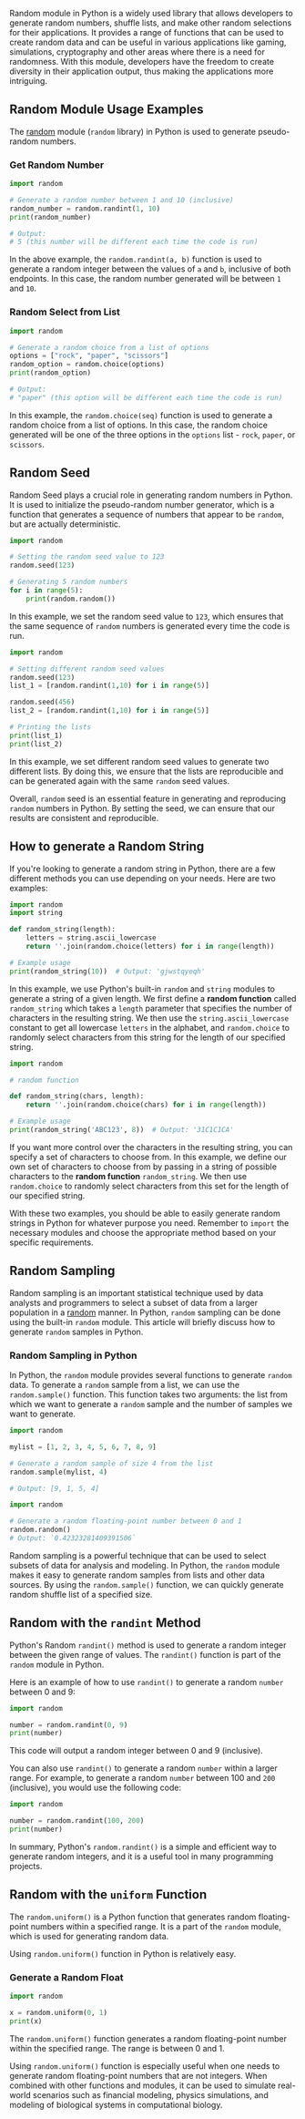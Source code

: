 Random module in Python is a widely used library that allows developers to generate random numbers, shuffle lists, and make other random selections for their applications. It provides a range of functions that can be used to create random data and can be useful in various applications like gaming, simulations, cryptography and other areas where there is a need for randomness. With this module, developers have the freedom to create diversity in their application output, thus making the applications more intriguing.

## Random Module Usage Examples  

The [random](https://docs.python.org/3/library/random.html) module (`random` library) in Python is used to generate pseudo-random numbers. 

### Get Random Number

```python
import random

# Generate a random number between 1 and 10 (inclusive)
random_number = random.randint(1, 10)
print(random_number)

# Output:
# 5 (this number will be different each time the code is run)
```

In the above example, the `random.randint(a, b)` function is used to generate a random integer between the values of `a` and `b`, inclusive of both endpoints. In this case, the random number generated will be between `1` and `10`.

### Random Select from List

```python
import random

# Generate a random choice from a list of options
options = ["rock", "paper", "scissors"]
random_option = random.choice(options)
print(random_option)

# Output:
# "paper" (this option will be different each time the code is run)
```

In this example, the `random.choice(seq)` function is used to generate a random choice from a list of options. In this case, the random choice generated will be one of the three options in the `options` list - `rock`, `paper`, or `scissors`.  

 ## Random Seed  

Random Seed plays a crucial role in generating random numbers in Python. It is used to initialize the pseudo-random number generator, which is a function that generates a sequence of numbers that appear to be `random`, but are actually deterministic. 

```python
import random

# Setting the random seed value to 123
random.seed(123)

# Generating 5 random numbers
for i in range(5):
    print(random.random())
```

In this example, we set the random seed value to `123`, which ensures that the same sequence of `random` numbers is generated every time the code is run.

```python
import random

# Setting different random seed values
random.seed(123)
list_1 = [random.randint(1,10) for i in range(5)]

random.seed(456)
list_2 = [random.randint(1,10) for i in range(5)]

# Printing the lists
print(list_1)
print(list_2)
```

In this example, we set different random seed values to generate two different lists. By doing this, we ensure that the lists are reproducible and can be generated again with the same `random` seed values. 

Overall, `random` seed is an essential feature in generating and reproducing `random` numbers in Python. By setting the seed, we can ensure that our results are consistent and reproducible.  
  
## How to generate a Random String  

If you're looking to generate a random string in Python, there are a few different methods you can use depending on your needs. Here are two examples:

```python
import random
import string

def random_string(length):
    letters = string.ascii_lowercase
    return ''.join(random.choice(letters) for i in range(length))

# Example usage
print(random_string(10))  # Output: 'gjwstqyeqh'
```

In this example, we use Python's built-in `random` and `string` modules to generate a string of a given length. We first define a  **random function** called `random_string` which takes a `length` parameter that specifies the number of characters in the resulting string. We then use the `string.ascii_lowercase` constant to get all lowercase `letters` in the alphabet, and `random.choice` to randomly select characters from this string for the length of our specified string.

```python
import random

# random function

def random_string(chars, length):
    return ''.join(random.choice(chars) for i in range(length))

# Example usage
print(random_string('ABC123', 8))  # Output: '31C1C1CA'
```

If you want more control over the characters in the resulting string, you can specify a set of characters to choose from. In this example, we define our own set of characters to choose from by passing in a string of possible characters to the **random function** `random_string`. We then use `random.choice` to randomly select characters from this set for the length of our specified string.

With these two examples, you should be able to easily generate random strings in Python for whatever purpose you need. Remember to `import` the necessary modules and choose the appropriate method based on your specific requirements.  
  
## Random Sampling  

Random sampling is an important statistical technique used by data analysts and programmers to select a subset of data from a larger population in a [random](https://docs.python.org/3/library/random.html) manner. In Python, `random` sampling can be done using the built-in `random` module. This article will briefly discuss how to generate `random` samples in Python.

### Random Sampling in Python

In Python, the `random` module provides several functions to generate `random` data. To generate a `random` sample from a list, we can use the `random.sample()` function. This function takes two arguments: the list from which we want to generate a `random` sample and the number of samples we want to generate.

```python
import random

mylist = [1, 2, 3, 4, 5, 6, 7, 8, 9]

# Generate a random sample of size 4 from the list
random.sample(mylist, 4)

# Output: [9, 1, 5, 4]
```

```python
import random

# Generate a random floating-point number between 0 and 1
random.random()
# Output: `0.42323281409391506`
```

Random sampling is a powerful technique that can be used to select subsets of data for analysis and modeling. In Python, the `random` module makes it easy to generate random samples from lists and other data sources. By using the `random.sample()` function, we can quickly generate random shuffle list of a specified size.  
  
## Random with the `randint` Method  

Python's Random `randint()` method is used to generate a random integer between the given range of values. The `randint()` function is part of the `random` module in Python. 

Here is an example of how to use `randint()` to generate a random `number` between 0 and 9:

```python
import random

number = random.randint(0, 9)
print(number)
```

This code will output a random integer between 0 and 9 (inclusive).

You can also use `randint()` to generate a random `number` within a larger range. For example, to generate a random `number` between 100 and `200` (inclusive), you would use the following code:

```python
import random

number = random.randint(100, 200)
print(number)
```

In summary, Python's `random.randint()` is a simple and efficient way to generate random integers, and it is a useful tool in many programming projects.  
  
## Random with the `uniform` Function

The `random.uniform()` is a Python function that generates random floating-point numbers within a specified range. It is a part of the `random` module, which is used for generating random data.

Using `random.uniform()` function in Python is relatively easy. 

### Generate a Random Float 

```python
import random

x = random.uniform(0, 1)
print(x)
```

The `random.uniform()` function generates a random floating-point number within the specified range. The range is between 0 and 1.

Using `random.uniform()` function is especially useful when one needs to generate random floating-point numbers that are not integers. When combined with other functions and modules, it can be used to simulate real-world scenarios such as financial modeling, physics simulations, and modeling of biological systems in computational biology.  
